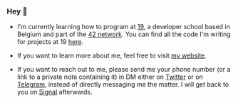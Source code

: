 ### Hey 👋

- I'm currently learning how to program at [19](https://www.s19.be/), a developer school based in Belgium and part of the [42 network](https://www.42.fr/42-network/). You can find all the code I'm writing for projects at 19 [here](https://github.com/maxdesalle/42).

- If you want to learn more about me, feel free to visit [my website](https://maxdesalle.com).

- If you want to reach out to me, please send me your phone number (or a link to a private note containing it) in DM either on [Twitter](https://twitter.com/maxdesalle) or on [Telegram](https://t.me/maxdesalle), instead of directly messaging me the matter. I will get back to you on [Signal](https://signal.org) afterwards.
